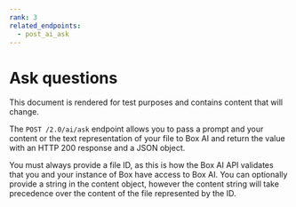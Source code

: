 ```yaml
---
rank: 3
related_endpoints:
  - post_ai_ask
---
```

# Ask questions

<Message type="notice">
This document is rendered for test purposes and contains content that
will change.

</Message>

The `POST /2.0/ai/ask` endpoint allows you to pass
a prompt and your content or the text representation
of your file to Box AI and return the
value with an HTTP 200 response and a JSON object. 

You must always provide a file ID, as this
is how the Box AI API validates that you and
your instance of Box have access to Box AI. 
You can optionally provide a string in
the content object, however the content string
will take precedence over the content of the file represented by the ID.